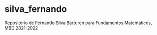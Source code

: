 # silva_fernando
 Repositorio de Fernando Silva Barturen para Fundamentos Matemáticos, MBD 2021-2022
